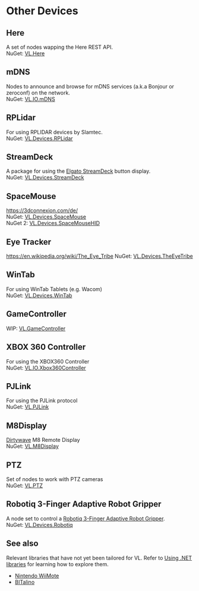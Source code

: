 # Other Devices

## Here
A set of nodes wapping the Here REST API.  
NuGet: [VL.Here](https://www.nuget.org/packages/VL.Here)

## mDNS
Nodes to announce and browse for mDNS services (a.k.a Bonjour or zeroconf) on the network.  
NuGet: [VL.IO.mDNS](https://www.nuget.org/packages/VL.IO.mDNS)

## RPLidar
For using RPLIDAR devices by Slamtec.  
NuGet: [VL.Devices.RPLidar](https://www.nuget.org/packages/VL.Devices.RPLidar)

## StreamDeck
A package for using the [Elgato StreamDeck](https://www.elgato.com/us/en/p/stream-deck-mk2-black) button display.  
NuGet: [VL.Devices.StreamDeck](https://www.nuget.org/packages/VL.Devices.StreamDeck)

## SpaceMouse
https://3dconnexion.com/de/  
NuGet: [VL.Devices.SpaceMouse](https://www.nuget.org/packages/VL.Devices.SpaceMouse)  
NuGet 2: [VL.Devices.SpaceMouseHID](https://www.nuget.org/packages/VL.Devices.SpaceMouseHID)

## Eye Tracker
https://en.wikipedia.org/wiki/The_Eye_Tribe
NuGet: [VL.Devices.TheEyeTribe](https://www.nuget.org/packages/VL.Devices.TheEyeTribe)

## WinTab
For using WinTab Tablets (e.g. Wacom)  
NuGet: [VL.Devices.WinTab](https://www.nuget.org/packages/VL.Devices.WinTab)

## GameController
WIP: [VL.GameController](https://forum.vvvv.org/t/vl-gamecontroller/20570)

## XBOX 360 Controller
For using the XBOX360 Controller  
NuGet: [VL.IO.Xbox360Controller](https://www.nuget.org/packages/VL.IO.Xbox360Controller)
 		
## PJLink
For using the PJLink protocol  
NuGet: [VL.PJLink](https://www.nuget.org/packages/VL.PJLink) 

## M8Display
[Dirtywave](https://dirtywave.com/) M8 Remote Display  
NuGet: [VL.M8Display](https://www.nuget.org/packages/VL.M8Display)

## PTZ
Set of nodes to work with PTZ cameras  
NuGet: [VL.PTZ](https://www.nuget.org/packages/VL.PTZ)

## Robotiq 3-Finger Adaptive Robot Gripper
A node set to control a [Robotiq 3-Finger Adaptive Robot Gripper](https://robotiq.com/products/adaptive-grippers#Three-Finger-Gripper).  
NuGet: [VL.Devices.Robotiq](https://www.nuget.org/packages/VL.Devices.Robotiq)

## See also
Relevant libraries that have not yet been tailored for VL. Refer to [Using .NET libraries](../extending/using-net-libraries.md) for learning how to explore them.
* [Nintendo WiiMote](https://www.nuget.org/packages/WiimoteLib/)
* [BITalino](https://www.nuget.org/packages/Bitalino.Net/)
